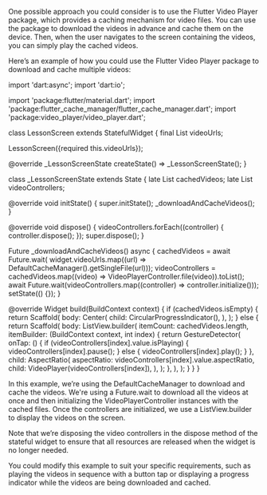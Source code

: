 One possible approach you could consider is to use the Flutter Video Player package, which provides a caching mechanism for video files. You can use the package to download the videos in advance and cache them on the device. Then, when the user navigates to the screen containing the videos, you can simply play the cached videos.

Here’s an example of how you could use the Flutter Video Player package to download and cache multiple videos:

import 'dart:async';
import 'dart:io';

import 'package:flutter/material.dart';
import 'package:flutter_cache_manager/flutter_cache_manager.dart';
import 'package:video_player/video_player.dart';

class LessonScreen extends StatefulWidget {
  final List<String> videoUrls;

  LessonScreen({required this.videoUrls});

  @override
  _LessonScreenState createState() => _LessonScreenState();
}

class _LessonScreenState extends State<LessonScreen> {
  late List<File> cachedVideos;
  late List<VideoPlayerController> videoControllers;

  @override
  void initState() {
    super.initState();
    _downloadAndCacheVideos();
  }

  @override
  void dispose() {
    videoControllers.forEach((controller) {
      controller.dispose();
    });
    super.dispose();
  }

  Future<void> _downloadAndCacheVideos() async {
    cachedVideos = await Future.wait(
        widget.videoUrls.map((url) => DefaultCacheManager().getSingleFile(url)));
    videoControllers = cachedVideos.map((video) => VideoPlayerController.file(video)).toList();
    await Future.wait(videoControllers.map((controller) => controller.initialize()));
    setState(() {});
  }

  @override
  Widget build(BuildContext context) {
    if (cachedVideos.isEmpty) {
      return Scaffold(
        body: Center(
          child: CircularProgressIndicator(),
        ),
      );
    } else {
      return Scaffold(
        body: ListView.builder(
          itemCount: cachedVideos.length,
          itemBuilder: (BuildContext context, int index) {
            return GestureDetector(
              onTap: () {
                if (videoControllers[index].value.isPlaying) {
                  videoControllers[index].pause();
                } else {
                  videoControllers[index].play();
                }
              },
              child: AspectRatio(
                aspectRatio: videoControllers[index].value.aspectRatio,
                child: VideoPlayer(videoControllers[index]),
              ),
            );
          },
        ),
      );
    }
  }
}

In this example, we’re using the DefaultCacheManager to download and cache the videos. We're using a Future.wait to download all the videos at once and then initializing the VideoPlayerController instances with the cached files. Once the controllers are initialized, we use a ListView.builder to display the videos on the screen.

Note that we’re disposing the video controllers in the dispose method of the stateful widget to ensure that all resources are released when the widget is no longer needed.

You could modify this example to suit your specific requirements, such as playing the videos in sequence with a button tap or displaying a progress indicator while the videos are being downloaded and cached.